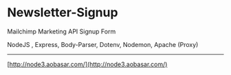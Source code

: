 # Newsletter-Signup

Mailchimp Marketing API 
Signup Form
 
NodeJS , Express, Body-Parser, Dotenv, Nodemon, Apache (Proxy)

---

[http://node3.aobasar.com/](http://node3.aobasar.com/)
